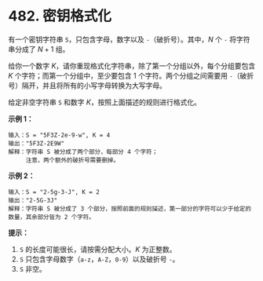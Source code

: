 # 482. 密钥格式化

有一个密钥字符串 `S`，只包含字母，数字以及 `-`（破折号）。其中，$N$ 个 `-` 将字符串分成了 $N+1$ 组。

给你一个数字 $K$，请你重现格式化字符串，除了第一个分组以外，每个分组要包含 $K$ 个字符；而第一个分组中，至少要包含 1 个字符。两个分组之间需要用 `-`（破折号）隔开，并且将所有的小写字母转换为大写字母。

给定非空字符串 `S` 和数字 $K$，按照上面描述的规则进行格式化。

**示例 1：**

```()
输入：S = "5F3Z-2e-9-w", K = 4
输出："5F3Z-2E9W"
解释：字符串 S 被分成了两个部分，每部分 4 个字符；
     注意，两个额外的破折号需要删掉。
```

**示例 2：**

```()
输入：S = "2-5g-3-J", K = 2
输出："2-5G-3J"
解释：字符串 S 被分成了 3 个部分，按照前面的规则描述，第一部分的字符可以少于给定的数量，其余部分皆为 2 个字符。
```

**提示：**

1. `S` 的长度可能很长，请按需分配大小。$K$ 为正整数。
2. `S` 只包含字母数字（`a-z`，`A-Z`，`0-9`）以及破折号 `-`。
3. `S` 非空。
